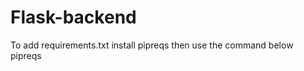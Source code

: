 # Flask-backend
To add requirements.txt install pipreqs then use the command below
pipreqs <folder directory>